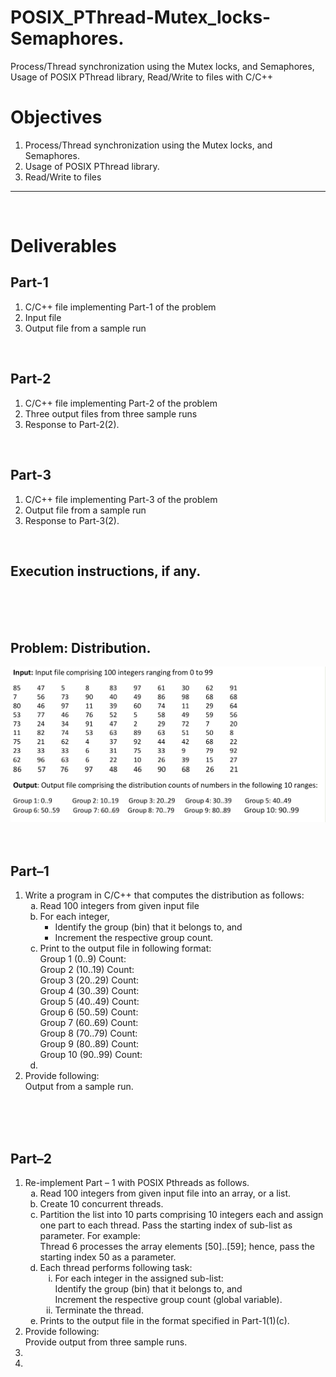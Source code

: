 # POSIX_PThread-Mutex_locks-Semaphores.
Process/Thread synchronization using the Mutex locks, and Semaphores, Usage of POSIX PThread library, Read/Write to files with C/C++

<h1> Objectives </h1>
<ol>
<li> Process/Thread synchronization using the Mutex locks, and Semaphores.  </li>
<li>  Usage of POSIX PThread library. </li>
<li> Read/Write to files  </li>
</ol>

<hr/>
<br/>

<h1> Deliverables </h1>
<h2> Part-1 </h2>
<ol>
<li> C/C++ file implementing Part-1 of the problem </li>
<li>  Input file </li>
<li> Output file from a sample run  </li>
</ol>
<br/>

<h2> Part-2 </h2>
<ol>
<li> C/C++ file implementing Part-2 of the problem </li>
<li>  Three output files from three sample runs </li>
<li> Response to Part-2(2). </li>
</ol>
<br/>

<h2> Part-3 </h2>
<ol>
<li> C/C++ file implementing Part-3 of the problem </li>
<li> Output file from a sample run </li>
<li> Response to Part-3(2).  </li>
</ol>
<br/>

<h2> Execution instructions, if any. </h2>
<br/>
<br/>
<br/>

<h2> Problem: Distribution. </h2>
<img src="problem dist.png">
<br/>
<br/>
<br/>

<h2> Part–1 </h2>
<ol>
<li>Write a program in C/C++ that computes the distribution as follows:
    <ol type="a">
        <li>Read 100 integers from given input file </li>
        <li> For each integer,
            <ul>
                <li> Identify the group (bin) that it belongs to, and </li> 
                <li> Increment the respective group count.</li>
            </ul>
        </li>
        <li> Print to the output file in following format:
            <br/>
            Group 1 (0..9) Count:
            <br/>
            Group 2 (10..19) Count:
            <br/>
            Group 3 (20..29) Count:
            <br/>
            Group 4 (30..39) Count:
            <br/>
            Group 5 (40..49) Count:
            <br/>
            Group 6 (50..59) Count:
            <br/>
            Group 7 (60..69) Count:
            <br/>
            Group 8 (70..79) Count:
            <br/>
            Group 9 (80..89) Count:
            <br/>
            Group 10 (90..99) Count:   
            <br/>     
        </li>
        <li> </li>
    </ol>    
 </li>
<li> Provide following:
<br/>  
Output from a sample run.
<br/>  
</li>
</ol>
<br/>
<br/>
<br/>

<h2> Part–2 </h2>
<ol>
<li> Re-implement Part – 1 with POSIX Pthreads as follows. 
    <ol type="a">
        <li> Read 100 integers from given input file into an array, or a list.</li>
        <li> Create 10 concurrent threads.</li>
        <li>Partition the list into 10 parts comprising 10 integers each and assign one part to each thread. Pass the starting index of sub-list as parameter. For example:
            <br/>
            Thread 6 processes the array elements [50]..[59]; hence, pass the starting
            index 50 as a parameter.
        </li>
        <li>Each thread performs following task:
            <ol type="i">
                <li> For each integer in the assigned sub-list:
                    <br/>
                        Identify the group (bin) that it belongs to, and
                    <br/>
                        Increment the respective group count (global variable).
                </li>
                <li>Terminate the thread. </li>
            </ol>
         </li>
        <li>Prints to the output file in the format specified in Part-1(1)(c). </li>
    </ol>
</li>
<li> Provide following:
<br/>
Provide output from three sample runs.
</li>
<li> </li>
<li> </li>
</ol>
